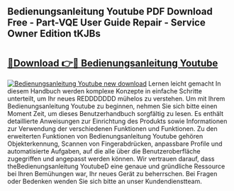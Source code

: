 ## Bedienungsanleitung Youtube PDF Download Free - Part-VQE User Guide Repair - Service Owner Edition tKJBs

# <h2><a href="http://df3u0h.blite.top/?on=Bedienungsanleitung+Youtube">🔗Download 👉🔴 Bedienungsanleitung Youtube</a></h2>

[![Bedienungsanleitung Youtube new download](https://i.imgur.com/lujVjoI.png)](http://df3u0h.blite.top/?on=Bedienungsanleitung+Youtube)
Lernen leicht gemacht In diesem Handbuch werden komplexe Konzepte in einfache Schritte unterteilt, um Ihr neues REDDDDDDD mühelos zu verstehen. Um mit Ihrem Bedienungsanleitung Youtube zu beginnen, nehmen Sie sich bitte einen Moment Zeit, um dieses Benutzerhandbuch sorgfältig zu lesen. Es enthält detaillierte Anweisungen zur Einrichtung des Produkts sowie Informationen zur Verwendung der verschiedenen Funktionen und Funktionen. Zu den erweiterten Funktionen von Bedienungsanleitung Youtube gehören Objekterkennung, Scannen von Fingerabdrücken, anpassbare Profile und automatisierte Aufgaben, auf die alle über die Benutzeroberfläche zugegriffen und angepasst werden können. Wir vertrauen darauf, dass theBedienungsanleitung YoutubeD eine genaue und gründliche Ressource bei Ihren Bemühungen war, Ihr neues Gerät zu beherrschen. Bei Fragen oder Bedenken wenden Sie sich bitte an unser Kundendienstteam.
